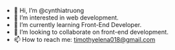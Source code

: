 - 👋 Hi, I’m @cynthiatruong
- 👀 I’m interested in web development.
- 🌱 I’m currently learning Front-End Developer.
- 💞️ I’m looking to collaborate on front-end development.
- 📫 How to reach me: timothyelena018@gmail.com

<!---
cynthiatruong/cynthiatruong is a ✨ special ✨ repository because its `README.md` (this file) appears on your GitHub profile.
You can click the Preview link to take a look at your changes.
--->
